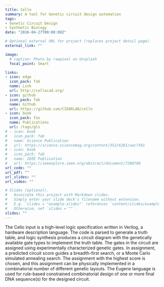 ```yaml
---
title: Cello
summary: A tool for Genetic circuit design automation
tags:
- Genetic Circuit Design
- Synthetic Biology
date: "2016-04-27T00:00:00Z"

# Optional external URL for project (replaces project detail page).
external_link: ""

image:
  # caption: Photo by rawpixel on Unsplash
  focal_point: Smart

links:
- icon: edge
  icon_pack: fab
  name: Link
  url: http://cellocad.org/
- icon: github
  icon_pack: fab
  name: Github
  url: https://github.com/CIDARLAB/cello
- icon: book
  icon_pack: fas
  name: Publications
  url: /tags/gls
# - icon: book
#   icon_pack: fab
#   name: Science Publication
#   url: https://science.sciencemag.org/content/352/6281/aac7341
# - icon: book
#   icon_pack: fab
#   name: IEEE Publication
#   url: https://ieeexplore.ieee.org/abstract/document/7208798
url_code: ""
url_pdf: ""
url_slides: ""
url_video: ""

# Slides (optional).
#   Associate this project with Markdown slides.
#   Simply enter your slide deck's filename without extension.
#   E.g. `slides = "example-slides"` references `content/slides/example-slides.md`.
#   Otherwise, set `slides = ""`.
slides: ""
---
```


The Cello input is a high-level logic specification written in Verilog, a hardware description language. The code is parsed to generate a truth table, and logic synthesis produces a circuit diagram with the genetically available gate types to implement the truth table. The gates in the circuit are assigned using experimentally characterized genetic gates. In assignment, a predicted circuit score guides a breadth-first search, or a Monte Carlo simulated annealing search. The assignment with the highest score is chosen, and this assignment can be physically implemented in a combinatorial number of different genetic layouts. The Eugene language is used for rule-based constrained combinatorial design of one or more final DNA sequence(s) for the designed circuit.
